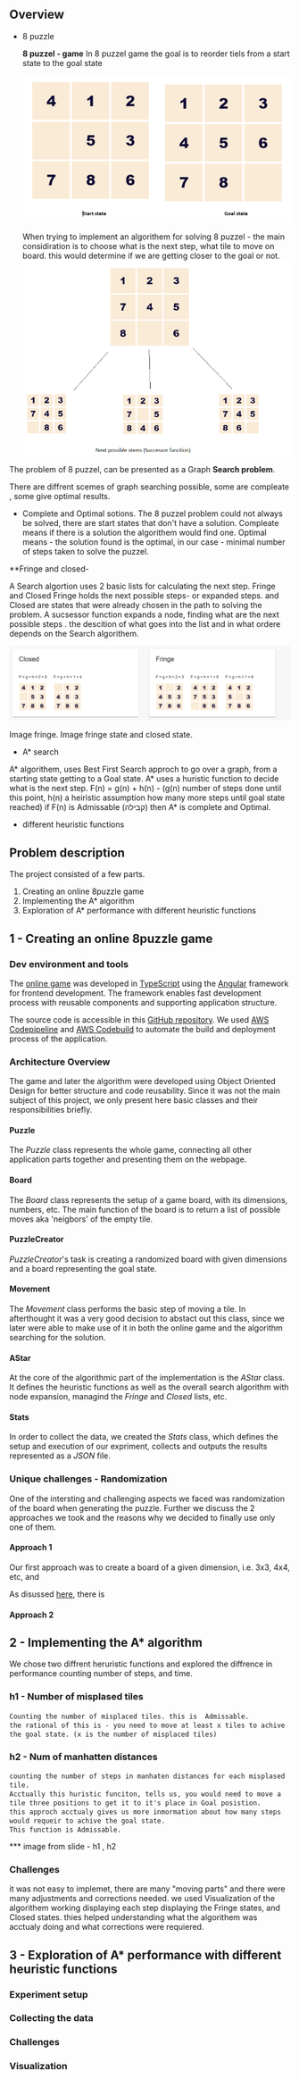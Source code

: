 
## Overview

* 8 puzzle

    **8 puzzel - game**
    In 8 puzzel game the goal is to reorder tiels from a start state to the goal state
    
    ![alt text](https://github.com/ilyakrasnov/ai_project_jce17/blob/master/images/img_1_start_and_stop_states.PNG)
    
       
    
    When trying to implement an algorithem for solving 8 puzzel - the main considiration is to choose what is the next step, what tile to move on board. this would determine if we are getting closer to the goal or not.
![alt text](https://github.com/ilyakrasnov/ai_project_jce17/blob/master/images/img_2_successors.PNG)
    
The problem of 8 puzzel, can be presented as a Graph **Search problem**. 

There are diffrent scemes of graph searching  possible, some are compleate , some give optimal results.
* Complete and Optimal  sotions.
The 8 puzzel problem could not always be solved, there are start states that don't have a solution.
Compleate means if there is a solution the algorithem would find one.
Optimal means - the solution found is the optimal, in our case - minimal number of steps taken to solve the puzzel.

**Fringe and closed-


A Search algortion uses 2 basic lists for calculating the next step. Fringe and Closed
Fringe holds the next possible steps- or expanded steps. and Closed are states that were already chosen in the path to solving the problem.
A sucsessor function expands a node, finding what are the next possible steps . 
the descition of what goes into the list and in what ordere depends on the Search algorithem.


![alt text](https://github.com/ilyakrasnov/ai_project_jce17/blob/master/images/img_visualizing_fring_closed.PNG)
    
 
 Image fringe.
 Image fringe state and closed state.
 
* A* search 
 
A* algorithem, uses Best First Search approch to go over a graph, from a starting state getting to a Goal state.
A* uses a huristic function to decide what is the next step.
F(n) = g(n) + h(n)  - (g(n) number of steps done until this point, h(n) a heiristic assumption how many more steps until goal state reached)
if F(n) is Admissable (קבילה)  then  A* is complete and Optimal.



* different heuristic functions

## Problem description
The project consisted of a few parts.

1. Creating an online 8puzzle game
2. Implementing the A* algorithm
3. Exploration of A* performance with different heuristic functions

## 1 - Creating an online 8puzzle game
### Dev environment and tools
The [online game](http://ngdeploy.ilyakrasnov.s3-website-us-west-2.amazonaws.com/) was developed in [TypeScript](https://www.typescriptlang.org/) using the [Angular](https://angular.io/) framework for frontend development. The framework enables fast development process with reusable components and supporting application structure.

The source code is accessible in this [GitHub repository](https://github.com/ilyakrasnov/ai_project_jce17). We used [AWS Codepipeline](https://aws.amazon.com/codepipeline/) and [AWS Codebuild](https://aws.amazon.com/codebuild/) to automate the build and deployment process of the application. 

### Architecture Overview
The game and later the algorithm were developed using Object Oriented Design for better structure and code reusability. Since it was not the main subject of this project, we only present here basic classes and their responsibilities briefly.

#### Puzzle

The *Puzzle* class represents the whole game, connecting all other application parts together and presenting them on the webpage. 

#### Board
The *Board* class represents the setup of a game board, with its dimensions, numbers, etc. The main function of the board is to return a list of possible moves aka 'neigbors' of the empty tile.

#### PuzzleCreator
*PuzzleCreator*'s task is creating a randomized board with given dimensions and a board representing the goal state. 

#### Movement
The *Movement* class performs the basic step of moving a tile. In afterthought it was a very good decision to abstact out this class, since we later were able to make use of it in both the online game and the algorithm searching for the solution.

#### AStar
At the core of the algorithmic part of the implementation is the *AStar* class. It defines the heuristic functions as well as the overall search algorithm with node expansion, managind the *Fringe* and *Closed* lists, etc.

####  Stats
In order to collect the data, we created the *Stats* class, which defines the setup and execution of our expriment, collects and outputs the results represented as a *JSON* file.

### Unique challenges - Randomization

One of the intersting and challenging aspects we faced was randomization of the board when generating the puzzle. Further we discuss the 2 approaches we took and the reasons why we decided to finally use only one of them.

#### Approach 1
Our first approach was to create a board of a given dimension, i.e. 3x3, 4x4, etc, and  

As disussed [here](https://www.cs.bham.ac.uk/~mdr/teaching/modules04/java2/TilesSolvability.html), there is 


#### Approach 2


## 2 - Implementing the A* algorithm
We chose two diffrent heruristic functions and explored the diffrence in performance counting number of steps, and time.


### h1 - Number of misplased tiles
    Counting the number of misplaced tiles. this is  Admissable.
    the rational of this is - you need to move at least x tiles to achive the goal state. (x is the number of misplaced tiles)
    

### h2 - Num of manhatten distances
    counting the number of steps in manhaten distances for each misplased tile.
    Acctually this huristic funciton, tells us, you would need to move a tile three positions to get it to it's place in Goal posistion.
    this approch acctualy gives us more inmormation about how many steps would requeir to achive the goal state.
    This function is Admissable.
    
*** image from slide - h1 , h2 

### Challenges
it was not easy to implemet, there are many "moving parts" and there were many adjustments and corrections needed. 
we used Visualization of the algorithem working displaying each step displaying the Fringe states, and Closed states. thies helped understanding what the algorithem was  acctualy doing and what corrections were requiered. 


## 3 - Exploration of A* performance with different heuristic functions

### Experiment setup

### Collecting the data

### Challenges

### Visualization
